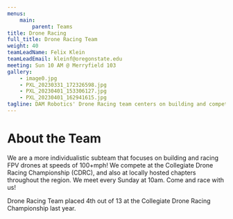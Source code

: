 ```yaml
---
menus: 
    main:
        parent: Teams
title: Drone Racing
full_title: Drone Racing Team
weight: 40
teamLeadName: Felix Klein
teamLeadEmail: kleinf@oregonstate.edu
meeting: Sun 10 AM @ Merryfield 103
gallery:
    - image0.jpg
    - PXL_20230331_172326598.jpg
    - PXL_20230401_153306127.jpg
    - PXL_20230401_162941615.jpg
tagline: DAM Robotics' Drone Racing team centers on building and competing with high-speed racing quads that fly at speeds of more than 120 mph!
---
```


# About the Team

We are a more individualistic subteam that focuses on building and racing FPV drones at speeds of 100+mph! We compete at the Collegiate Drone Racing Championship (CDRC), and also at locally hosted chapters throughout the region. We meet every Sunday at 10am. Come and race with us!

Drone Racing Team placed 4th out of 13 at the Collegiate Drone Racing Championship last year.

<!-- # Getting Involved

Lorem ipsum dolor sit amet, consectetur adipiscing elit, sed do eiusmod tempor incididunt ut labore et dolore magna aliqua. Ut enim ad minim veniam, quis nostrud exercitation ullamco laboris nisi ut aliquip ex ea commodo consequat. 

# Something Else

Lorem ipsum dolor sit amet, consectetur adipiscing elit, sed do eiusmod tempor incididunt ut labore et dolore magna aliqua. Ut enim ad minim veniam, quis nostrud exercitation ullamco laboris nisi ut aliquip ex ea commodo consequat. Duis aute irure dolor in reprehenderit in voluptate velit esse cillum dolore eu fugiat nulla pariatur.  -->